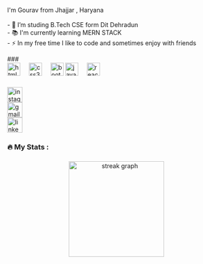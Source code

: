 <p align="left">
    I'm Gourav from Jhajjar , Haryana <br /><br />- 🔭 I’m studing B.Tech CSE form
    Dit Dehradun<br />- 📚 I'm currently learning MERN STACK<br />- ⚡ In my free
    time I like to code and sometimes enjoy with friends
  </p>
###



<div align="left">
  <img
    src="https://cdn.jsdelivr.net/gh/devicons/devicon/icons/html5/html5-original.svg"
    height="30"
    alt="html5 logo"
  />
  <img width="12" />
  <img
    src="https://cdn.jsdelivr.net/gh/devicons/devicon/icons/css3/css3-original.svg"
    height="30"
    alt="css3 logo"
  />
  <img width="12" />
  <img
    src="https://cdn.jsdelivr.net/gh/devicons/devicon/icons/bootstrap/bootstrap-original.svg"
    height="30"
    alt="bootstrap logo"
  />
  <img
    src="https://cdn.jsdelivr.net/gh/devicons/devicon/icons/javascript/javascript-original.svg"
    height="30"
    alt="javascript logo"
  />
  <img width="12" />
  <img
    src="https://cdn.jsdelivr.net/gh/devicons/devicon/icons/react/react-original.svg"
    height="30"
    alt="react logo"
  />
  <img width="12" />
</div>

###

<div align="left">
  <a href="https://www.instagram.com/_gourav__singla">
    <img
      src="https://img.shields.io/static/v1?message=Instagram&logo=instagram&label=&color=E4405F&logoColor=white&labelColor=&style=for-the-badge"
      height="35"
      alt="instagram logo"
    />
  </a>
  <br />
  <a
    href="https://mail.google.com/mail/?view=cm&fs=1&to=gouravsingla830@gmail.com&su=Hello&body=How%20are%20you%3F
"
  >
    <img
      src="https://img.shields.io/static/v1?message=Gmail&logo=gmail&label=&color=D14836&logoColor=white&labelColor=&style=for-the-badge"
      height="35"
      alt="gmail logo"
    />
  </a>
  <br />
  <a
    href="https://www.linkedin.com/in/gourav-singla-a63499273?utm_source=share&utm_campaign=share_via&utm_content=profile&utm_medium=android_app"
  >
    <img
      src="https://img.shields.io/static/v1?message=LinkedIn&logo=linkedin&label=&color=0077B5&logoColor=white&labelColor=&style=for-the-badge"
      height="35"
      alt="linkedin logo"
    />
  </a>
</div>

<h3 align="left">🔥 My Stats :</h3>

###

<div align="center">
  <img
    src="https://streak-stats.demolab.com?user=Gourav830&locale=en&mode=daily&theme=dark&hide_border=false&border_radius=5&order=3"
    height="220"
    alt="streak graph"
  />
</div>


###
